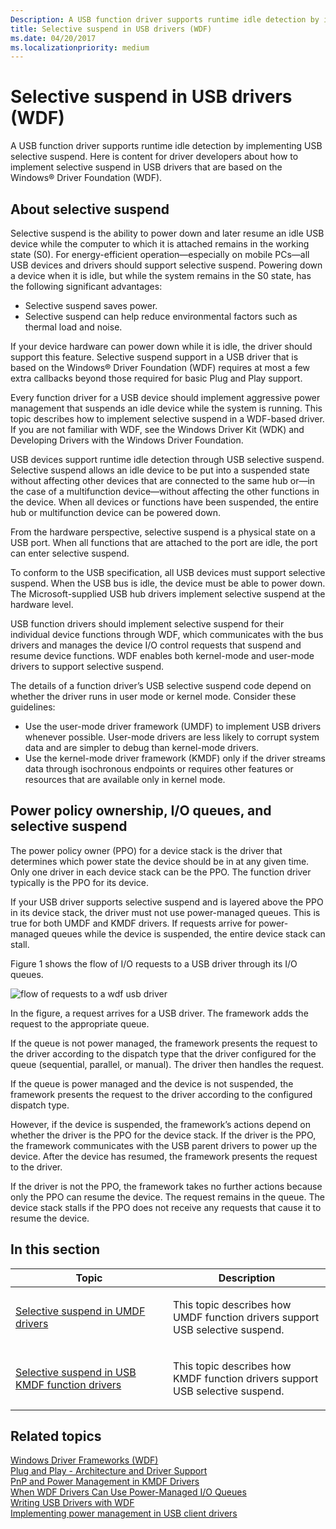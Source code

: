```yaml
---
Description: A USB function driver supports runtime idle detection by implementing USB selective suspend. 
title: Selective suspend in USB drivers (WDF)
ms.date: 04/20/2017
ms.localizationpriority: medium
---
```


# Selective suspend in USB drivers (WDF)


A USB function driver supports runtime idle detection by implementing USB selective suspend. Here is content for driver developers about how to implement selective suspend in USB drivers that are based on the Windows® Driver Foundation (WDF).

## About selective suspend


Selective suspend is the ability to power down and later resume an idle USB device while the computer to which it is attached remains in the working state (S0). For energy-efficient operation—especially on mobile PCs—all USB devices and drivers should support selective suspend. Powering down a device when it is idle, but while the system remains in the S0 state, has the following significant advantages:

-   Selective suspend saves power.
-   Selective suspend can help reduce environmental factors such as thermal load and noise.

If your device hardware can power down while it is idle, the driver should support this feature. Selective suspend support in a USB driver that is based on the Windows® Driver Foundation (WDF) requires at most a few extra callbacks beyond those required for basic Plug and Play support.

Every function driver for a USB device should implement aggressive power management that suspends an idle device while the system is running. This topic describes how to implement selective suspend in a WDF-based driver. If you are not familiar with WDF, see the Windows Driver Kit (WDK) and Developing Drivers with the Windows Driver Foundation.

USB devices support runtime idle detection through USB selective suspend. Selective suspend allows an idle device to be put into a suspended state without affecting other devices that are connected to the same hub or—in the case of a multifunction device—without affecting the other functions in the device. When all devices or functions have been suspended, the entire hub or multifunction device can be powered down.

From the hardware perspective, selective suspend is a physical state on a USB port. When all functions that are attached to the port are idle, the port can enter selective suspend.

To conform to the USB specification, all USB devices must support selective suspend. When the USB bus is idle, the device must be able to power down. The Microsoft-supplied USB hub drivers implement selective suspend at the hardware level.

USB function drivers should implement selective suspend for their individual device functions through WDF, which communicates with the bus drivers and manages the device I/O control requests that suspend and resume device functions. WDF enables both kernel-mode and user-mode drivers to support selective suspend.

The details of a function driver’s USB selective suspend code depend on whether the driver runs in user mode or kernel mode. Consider these guidelines:

-   Use the user-mode driver framework (UMDF) to implement USB drivers whenever possible. User-mode drivers are less likely to corrupt system data and are simpler to debug than kernel-mode drivers.
-   Use the kernel-mode driver framework (KMDF) only if the driver streams data through isochronous endpoints or requires other features or resources that are available only in kernel mode.

## Power policy ownership, I/O queues, and selective suspend


The power policy owner (PPO) for a device stack is the driver that determines which power state the device should be in at any given time. Only one driver in each device stack can be the PPO. The function driver typically is the PPO for its device.

If your USB driver supports selective suspend and is layered above the PPO in its device stack, the driver must not use power-managed queues. This is true for both UMDF and KMDF drivers. If requests arrive for power-managed queues while the device is suspended, the entire device stack can stall.

Figure 1 shows the flow of I/O requests to a USB driver through its I/O queues.

![flow of requests to a wdf usb driver](images/flowrequestswdfusbdriver.png)

In the figure, a request arrives for a USB driver. The framework adds the request to the appropriate queue.

If the queue is not power managed, the framework presents the request to the driver according to the dispatch type that the driver configured for the queue (sequential, parallel, or manual). The driver then handles the request.

If the queue is power managed and the device is not suspended, the framework presents the request to the driver according to the configured dispatch type.

However, if the device is suspended, the framework’s actions depend on whether the driver is the PPO for the device stack. If the driver is the PPO, the framework communicates with the USB parent drivers to power up the device. After the device has resumed, the framework presents the request to the driver.

If the driver is not the PPO, the framework takes no further actions because only the PPO can resume the device. The request remains in the queue. The device stack stalls if the PPO does not receive any requests that cause it to resume the device.

## In this section


<table>
<colgroup>
<col width="50%" />
<col width="50%" />
</colgroup>
<thead>
<tr class="header">
<th>Topic</th>
<th>Description</th>
</tr>
</thead>
<tbody>
<tr class="odd">
<td><p><a href="selective-suspend-in-umdf-drivers.md" data-raw-source="[Selective suspend in UMDF drivers](selective-suspend-in-umdf-drivers.md)">Selective suspend in UMDF drivers</a></p></td>
<td><p>This topic describes how UMDF function drivers support USB selective suspend.</p></td>
</tr>
<tr class="even">
<td><p><a href="selective-suspend-in-a-kmdf-function-driver.md" data-raw-source="[Selective suspend in USB KMDF function drivers](selective-suspend-in-a-kmdf-function-driver.md)">Selective suspend in USB KMDF function drivers</a></p></td>
<td><p>This topic describes how KMDF function drivers support USB selective suspend.</p></td>
</tr>
</tbody>
</table>

 

## Related topics
[Windows Driver Frameworks (WDF)](https://go.microsoft.com/fwlink/p/?linkid=53698)  
[Plug and Play - Architecture and Driver Support](https://go.microsoft.com/fwlink/p/?linkid=320985)  
[PnP and Power Management in KMDF Drivers](https://go.microsoft.com/fwlink/p/?linkid=320986)  
[When WDF Drivers Can Use Power-Managed I/O Queues](https://go.microsoft.com/fwlink/p/?linkid=320987)  
[Writing USB Drivers with WDF](https://go.microsoft.com/fwlink/p/?linkid=320988)  
[Implementing power management in USB client drivers](https://go.microsoft.com/fwlink/p/?linkid=320989)  



